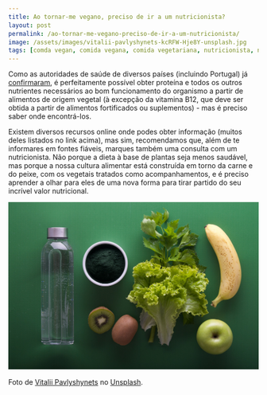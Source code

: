 ```yaml
---
title: Ao tornar-me vegano, preciso de ir a um nutricionista?
layout: post
permalink: /ao-tornar-me-vegano-preciso-de-ir-a-um-nutricionista/
image: /assets/images/vitalii-pavlyshynets-kcRFW-Hje8Y-unsplash.jpg
tags: [comda vegan, comida vegana, comida vegetariana, nutricionista, nutrição]
---
```

Como as autoridades de saúde de diversos países (incluindo Portugal) já [confirmaram](/a-dieta-100-vegetal-e-saudavel/), é perfeitamente possível obter proteína e todos os outros nutrientes necessários ao bom funcionamento do organismo a partir de alimentos de origem vegetal (à excepção da vitamina B12, que deve ser obtida a partir de alimentos fortificados ou suplementos) - mas é preciso saber onde encontrá-los.

Existem diversos recursos online onde podes obter informação (muitos deles listados no link acima), mas sim, recomendamos que, além de te informares em fontes fiáveis, marques também uma consulta com um nutricionista. Não porque a dieta à base de plantas seja menos saudável, mas porque a nossa cultura alimentar está construída em torno da carne e do peixe, com os vegetais tratados como acompanhamentos, e é preciso aprender a olhar para eles de uma nova forma para tirar partido do seu incrível valor nutricional.

![[Foto dos ingredientes de um smoothie saudável]](/assets/images/vitalii-pavlyshynets-kcRFW-Hje8Y-unsplash.jpg "Ingredientes de um smoothie saudável")

<div class="img-caption">Foto de <a href="https://unsplash.com/@fishmac?utm_source=unsplash&utm_medium=referral&utm_content=creditCopyText">Vitalii Pavlyshynets</a> no <a href="https://unsplash.com">Unsplash</a>.</div>

